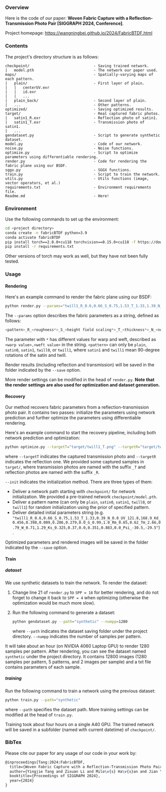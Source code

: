 ### Overview

Here is the code of our paper: **Woven Fabric Capture with a Reflection-Transmission Photo Pair [SIGGRAPH 2024, Conference]**.

Project homepage: https://wangningbei.github.io/2024/FabricBTDF.html



### Contents

The project's directory structure is as follows:

```
checkpoint/								- Saving trained network.
|	model.pth							- The network our paper used.
maps/									- Spatially-varying maps of each pattern.
|	plain/								- First layer of plain.
|	|	centerUV.exr
|	|	id.exr
|	|	...
|	plain_back/							- Second layer of plain.
|	...									- Other patterns.
optimized/								- Saving optimized results.
target/									- Real captured fabric photos.
|	satin1_R.exr						- Reflection photo of satin1.
|	satin1_T.exr						- Transmission photo of satin1.
|	...
gendataset.py							- Script to generate synthetic dataset.
model.py								- Code of our network.
noise.py								- Noise functions.
optimize.py								- Script to optimize parameters using differentiable rendering.
render.py								- Code for rendering the fabric plane using our BSDF.
sggx.py									- SGGX functions.
train.py								- Script to train the network.
utils.py								- Utils functions (image, vector operators, et al.)
requirements.txt						- Environment requirements file.
Readme.md								- Here!
```



### Environment

Use the following commands to set up the environment:

```bash
cd <project directory>
conda create -n fabricBTDF python=3.9
conda activate fabricBTDF
pip install torch==2.0.0+cu118 torchvision==0.15.0+cu118 -f https://download.pytorch.org/whl/torch_stable.html
pip install -r requirements.txt
```

Other versions of torch may work as well, but they have not been fully tested.



### Usage

#### Rendering

Here's an example command to render the fabric plane using our BSDF:

```bash
python render.py --params="twill1_R_0.6,0.66_S_0.75,1.53_T_1.33,1.39_N_0.0_UV_121.8,168.9_Kd_0.456,0.398,0.089,0.286,0.279,0.0_G_0.99,1.0_Rm_0.65,0.62_Tm_2.66,0.79_W_0.71,1.29_Ks_0.325,0.37,0.0,0.351,0.883,0.0_Psi_-30.5,-29.5" --save="./"
```

The `--params` option describes the fabric parameters as a string, defined as follows:

```python
<pattern>_R_<roughness*>_S_<height field scaling*>_T_<thickness*>_N_<noiselevel>_UV_<tilesuv>_Kd_<diffuse reflection>,<diffuse transmission>_G_<gapscaling*>_Rm_<ASGGX roughness*>_Tm_<ASGGX thickness*>_W_<blending weight>,<multiple weight>_Ks_<specular albedo*>_Psi_<twist*>
```

The parameter with `*` has different values for warp and weft, described as `<warp value>,<weft value>` in the string. `<pattern>` can only be `plain`, `satin0`, `satin1`, `twill0`, or `twill1`, where `satin1` and `twill1` mean 90-degree rotations of the satin and twill.

Render results (including reflection and transmission) will be saved in the folder indicated by the `--save` option.

More render settings can be modified in the head of `render.py`. **Note that the render settings are also used for optimization and dataset generation.**



#### Recovery

Our method recovers fabric parameters from a reflection-transmission photo pair. It contains two passes: initialize the parameters using network prediction and further optimize the parameters using differentiable rendering.

Here's an example command to start the recovery pipeline, including both network prediction and optimization:

```bash
python optimize.py --targetT="target/twill1_T.png" --targetR="target/twill1_R.png" --init="checkpoint/model.pth" --save="twill1"
```

where `--targetT` indicates the captured transmission photo and `--targetR` indicates the reflection one. We provided some captured samples in `target/`, where transmission photos are named with the suffix `_T` and reflection photos are named with the suffix `_R`. 

`--init` indicates the initialization method. There are three types of them:

- Deliver a network path starting with `checkpoint/` for network initialization. We provided a pre-trained network `checkpoint/model.pth`.
- Deliver a pattern name (can only be `plain`, `satin0`, `satin1`, `twill0`, or `twill1`) for random initialization using the prior of specified pattern.
- Deliver detailed initial parameters string (e.g. `"twill1_R_0.6,0.66_S_0.75,1.53_T_1.33,0.39_N_0.0_UV_121.8,168.9_Kd_0.456,0.398,0.089,0.286,0.279,0.0_G_0.99,1.0_Rm_0.65,0.62_Tm_2.66,0.79_W_0.71,1.29_Ks_0.325,0.37,0.0,0.351,0.883,0.0_Psi_-30.5,-29.5"`).

Optimized parameters and rendered images will be saved in the folder indicated by the `--save` option.



#### Train

##### dataset

We use synthetic datasets to train the network. To render the dataset:

1. Change line 21 of `render.py` to `SPP = 16` for better rendering, and do not forget to change it back to `SPP = 4` when optimizing (otherwise the optimization would be much more slow).

2. Run the following command to generate a dataset:

   ```bash
   python gendataset.py --path="synthetic" --numpp=1280
   ```

   where `--path` indicates the dataset saving folder under the project directory. `--numpp` indicates the number of samples per pattern.

It will take about an hour (on NVIDIA 4060 Laptop GPU) to render 1280 samples per pattern. After rendering, you can see the dataset named `synthetic` under the project directory. It contains 12800 images (1280 samples per pattern, 5 patterns, and 2 images per sample) and a txt file contains parameters of each sample.



##### training

Run the following command to train a network using the previous dataset:

```bash
python train.py --path="synthetic"
```

where `--path` specifies the dataset path. More training settings can be modified at the head of `train.py`.

Training took about four hours on a single A40 GPU. The trained network will be saved in a subfolder (named with current datetime) of `checkpoint/`.



### BibTex

Please cite our paper for any usage of our code in your work by:

```tex
@inproceedings{Tang:2024:FabricBTDF,
  title={Woven Fabric Capture with a Reflection-Transmission Photo Pair},
  author={Yingjie Tang and Zixuan Li and Milo\v{s} Ha\v{s}an and Jian Yang and Beibei Wang},
  booktitle={Proceedings of SIGGRAPH 2024},
  year={2024}
}
```